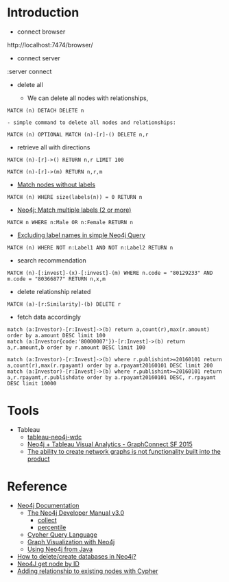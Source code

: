 # Introduction

- connect browser

 http://localhost:7474/browser/
 
- connect server

 :server connect
 
- delete all

    - We can delete all nodes with relationships,
    
```
MATCH (n) DETACH DELETE n
```

    - simple command to delete all nodes and relationships:
    
```
MATCH (n) OPTIONAL MATCH (n)-[r]-() DELETE n,r
```

- retrieve all with directions

```
MATCH (n)-[r]->() RETURN n,r LIMIT 100
```

```
MATCH (n)-[r]->(m) RETURN n,r,m
```

 - [Match nodes without labels](http://stackoverflow.com/questions/24247505/match-nodes-without-labels)
 
```
MATCH (n) WHERE size(labels(n)) = 0 RETURN n
```

 - [Neo4j: Match multiple labels (2 or more)](http://stackoverflow.com/questions/20003769/neo4j-match-multiple-labels-2-or-more)
 
```
MATCH n WHERE n:Male OR n:Female RETURN n
```

 - [Excluding label names in simple Neo4j Query](http://stackoverflow.com/questions/32817075/excluding-label-names-in-simple-neo4j-query)

```
MATCH (n) WHERE NOT n:Label1 AND NOT n:Label2 RETURN n
```

 - search recommendation

```
MATCH (n)-[:invest]-(x)-[:invest]-(m) WHERE n.code = "80129233" AND m.code = "80366877" RETURN n,x,m
```

 - delete relationship related
 
```
MATCH (a)-[r:Similarity]-(b) DELETE r
```

 - fetch data accordingly
 
```
match (a:Investor)-[r:Invest]->(b) return a,count(r),max(r.amount) order by a.amount DESC limit 100
match (a:Investor{code:'80000007'})-[r:Invest]->(b) return a,r.amount,b order by r.amount DESC limit 100
```

```
match (a:Investor)-[r:Invest]->(b) where r.publishint>=20160101 return a,count(r),max(r.rpayamt) order by a.rpayamt20160101 DESC limit 200
match (a:Investor)-[r:Invest]->(b) where r.publishint>=20160101 return a,r.rpayamt,r.publishdate order by a.rpayamt20160101 DESC, r.rpayamt DESC limit 10000
```

# Tools

 - Tableau
    - [tableau-neo4j-wdc](https://github.com/ralfbecher/tableau-neo4j-wdc/blob/master/docu/Neo4jWdc-Docu.pdf)
    - [Neo4j + Tableau Visual Analytics - GraphConnect SF 2015](http://www.slideshare.net/neo4j/neo4j-tableau-visual-analytics-graphconnect-sf-2015)
    - [The ability to create network graphs is not functionality built into the product](http://kb.tableau.com/articles/issue/creating-network-graph?lang=zh-cn)
    
# Reference

 - [Neo4j Documentation](http://neo4j.com/docs/) 
     - [The Neo4j Developer Manual v3.0](http://neo4j.com/docs/developer-manual/current/)
        - [collect](http://www.ttlsa.com/nosql/how-to-neo4j-cypher-query-language/)
        - [percentile](http://www.2cto.com/database/201210/162822.html)
     - [Cypher Query Language](http://neo4j.com/docs/developer-manual/current/#cypher-query-lang)
     - [Graph Visualization with Neo4j](http://neo4j.com/graph-visualization-neo4j/)
     - [Using Neo4j from Java](http://neo4j.com/developer/java/)
 - [How to delete/create databases in Neo4j?](http://stackoverflow.com/questions/4498523/how-to-delete-create-databases-in-neo4j)
 - [Neo4J get node by ID](http://stackoverflow.com/questions/22369520/neo4j-get-node-by-id)
 - [Adding relationship to existing nodes with Cypher](http://stackoverflow.com/questions/20456002/adding-relationship-to-existing-nodes-with-cypher)